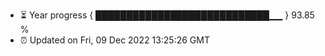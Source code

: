 - ⏳ Year progress { ████████████████████████████▁▁ } 93.85 %
- ⏰ Updated on Fri, 09 Dec 2022 13:25:26 GMT

